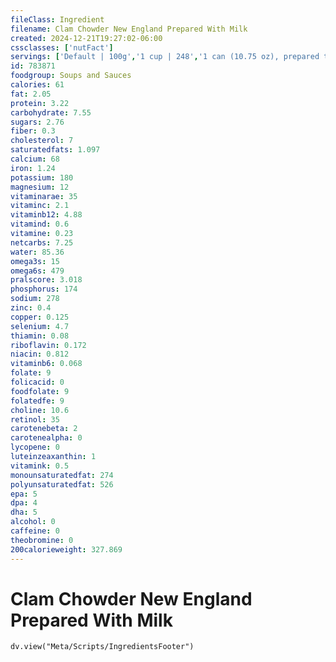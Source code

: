 ```yaml
---
fileClass: Ingredient
filename: Clam Chowder New England Prepared With Milk
created: 2024-12-21T19:27:02-06:00
cssclasses: ['nutFact']
servings: ['Default | 100g','1 cup | 248','1 can (10.75 oz), prepared to directions | 602']
id: 783871
foodgroup: Soups and Sauces
calories: 61
fat: 2.05
protein: 3.22
carbohydrate: 7.55
sugars: 2.76
fiber: 0.3
cholesterol: 7
saturatedfats: 1.097
calcium: 68
iron: 1.24
potassium: 180
magnesium: 12
vitaminarae: 35
vitaminc: 2.1
vitaminb12: 4.88
vitamind: 0.6
vitamine: 0.23
netcarbs: 7.25
water: 85.36
omega3s: 15
omega6s: 479
pralscore: 3.018
phosphorus: 174
sodium: 278
zinc: 0.4
copper: 0.125
selenium: 4.7
thiamin: 0.08
riboflavin: 0.172
niacin: 0.812
vitaminb6: 0.068
folate: 9
folicacid: 0
foodfolate: 9
folatedfe: 9
choline: 10.6
retinol: 35
carotenebeta: 2
carotenealpha: 0
lycopene: 0
luteinzeaxanthin: 1
vitamink: 0.5
monounsaturatedfat: 274
polyunsaturatedfat: 526
epa: 5
dpa: 4
dha: 5
alcohol: 0
caffeine: 0
theobromine: 0
200calorieweight: 327.869
---
```


# Clam Chowder New England Prepared With Milk

```dataviewjs
dv.view("Meta/Scripts/IngredientsFooter")
```